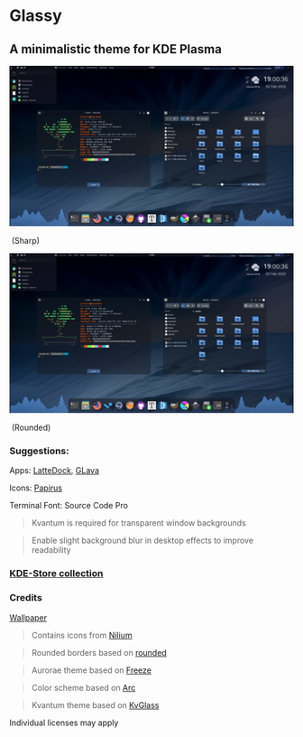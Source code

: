 # Glassy
## A minimalistic theme for KDE Plasma 

![Glassy preview](Pictures/sharp.png)

​																			  (Sharp)

![Glassy preview](Pictures/round.png)

​																			(Rounded) 

### Suggestions:

Apps: [LatteDock](https://github.com/KDE/latte-dock), [GLava](https://github.com/jarcode-foss/glava)

Icons: [Papirus](https://github.com/PapirusDevelopmentTeam/papirus-icon-theme)

Terminal Font: Source Code Pro

> Kvantum is required for transparent window backgrounds

> Enable slight background blur in desktop effects to improve readability

### [KDE-Store collection](https://www.pling.com/c/1356013/)

### Credits
[Wallpaper](https://www.pling.com/p/1310882/)

> Contains icons from [Nilium](https://github.com/mcder3/Nilium-Plasma-Theme)

> Rounded borders based on [rounded](https://github.com/varlesh/rounded)

> Aurorae theme based on [Freeze](https://store.kde.org/p/1002663/)

> Color scheme based on [Arc](https://github.com/PapirusDevelopmentTeam/arc-kde)

> Kvantum theme based on [KvGlass](https://store.kde.org/p/1201321/)

Individual licenses may apply

